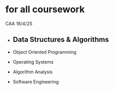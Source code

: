 # for all coursework

CAA 16/4/25
- Data Structures & Algorithms
    - 
    
- Object Oriented Programming
- Operating Systems
- Algorithm Analysis
- Software Engineering
